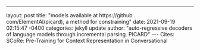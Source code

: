 --- 
layout: post 
title: "models available at https://github . com/ElementAI/picard), a method for constraining" 
date: 2021-09-19 02:15:47 -0400 
categories: jekyll update 
author: "auto-regressive decoders of language models through incremental parsing. PICARD" 
--- Cites: SCoRe: Pre-Training for Context Representation in Conversational